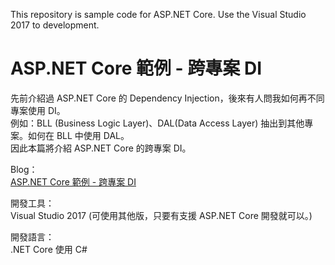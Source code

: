 This repository is sample code for ASP.NET Core.
Use the Visual Studio 2017 to development.

# ASP.NET Core 範例 - 跨專案 DI

先前介紹過 ASP.NET Core 的 Dependency Injection，後來有人問我如何再不同專案使用 DI。  
例如：BLL (Business Logic Layer)、DAL(Data Access Layer) 抽出到其他專案。如何在 BLL 中使用 DAL。  
因此本篇將介紹 ASP.NET Core 的跨專案 DI。  

Blog：  
[ASP.NET Core 範例 - 跨專案 DI](https://blog.johnwu.cc/article/asp-net-core-cross-projects-di.html)

開發工具：  
Visual Studio 2017 (可使用其他版，只要有支援 ASP.NET Core 開發就可以。)

開發語言：  
.NET Core 使用 C#
